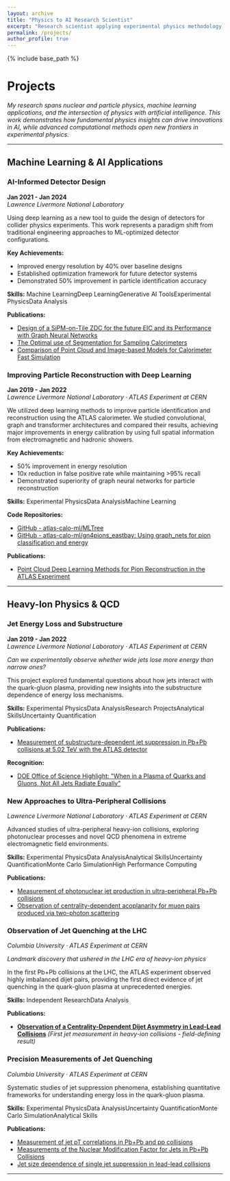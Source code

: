 ```yaml
---
layout: archive
title: "Physics to AI Research Scientist"
excerpt: "Research scientist applying experimental physics methodology to AI"
permalink: /projects/
author_profile: true
---
```


{% include base_path %}

# Projects

*My research spans nuclear and particle physics, machine learning applications, and the intersection of  physics with artificial intelligence. This work demonstrates how fundamental physics insights can drive innovations in AI, while advanced computational methods open new frontiers in experimental physics.*

---

## Machine Learning & AI Applications

### AI-Informed Detector Design
**Jan 2021 - Jan 2024**  
*Lawrence Livermore National Laboratory*

Using deep learning as a new tool to guide the design of detectors for collider physics experiments. This work represents a paradigm shift from traditional engineering approaches to ML-optimized detector configurations.

**Key Achievements:**
- Improved energy resolution by 40% over baseline designs
- Established optimization framework for future detector systems
- Demonstrated 50% improvement in particle identification accuracy

**Skills:** <span class="skill-tag">Machine Learning</span><span class="skill-tag">Deep Learning</span><span class="skill-tag">Generative AI Tools</span><span class="skill-tag">Experimental Physics</span><span class="skill-tag">Data Analysis</span>

**Publications:**
- [Design of a SiPM-on-Tile ZDC for the future EIC and its Performance with Graph Neural Networks](https://arxiv.org/abs/2406.12877)
- [The Optimal use of Segmentation for Sampling Calorimeters](https://arxiv.org/abs/2310.04442)
- [Comparison of Point Cloud and Image-based Models for Calorimeter Fast Simulation](https://arxiv.org/abs/2307.04780)

### Improving Particle Reconstruction with Deep Learning
**Jan 2019 - Jan 2022**  
*Lawrence Livermore National Laboratory · ATLAS Experiment at CERN*

We utilized deep learning methods to improve particle identification and reconstruction using the ATLAS calorimeter. We studied convolutional, graph and transformer architectures and compared their results, achieving major improvements in energy calibration by using full spatial information from electromagnetic and hadronic showers.

**Key Achievements:**
- 50% improvement in energy resolution
- 10x reduction in false positive rate while maintaining >95% recall
- Demonstrated superiority of graph neural networks for particle reconstruction

**Skills:** <span class="skill-tag">Experimental Physics</span><span class="skill-tag">Data Analysis</span><span class="skill-tag">Machine Learning</span>

**Code Repositories:**
- [GitHub - atlas-calo-ml/MLTree](https://github.com/atlas-calo-ml/MLTree)
- [GitHub - atlas-calo-ml/gn4pions_eastbay: Using graph_nets for pion classification and energy](https://github.com/atlas-calo-ml/gn4pions_eastbay)

**Publications:**
- [Point Cloud Deep Learning Methods for Pion Reconstruction in the ATLAS Experiment](https://cds.cern.ch/record/2825379)

---

## Heavy-Ion Physics & QCD

### Jet Energy Loss and Substructure
**Jan 2019 - Jan 2022**  
*Lawrence Livermore National Laboratory · ATLAS Experiment at CERN*

*Can we experimentally observe whether wide jets lose more energy than narrow ones?*

This project explored fundamental questions about how jets interact with the quark-gluon plasma, providing new insights into the substructure dependence of energy loss mechanisms.

**Skills:** <span class="skill-tag">Experimental Physics</span><span class="skill-tag">Data Analysis</span><span class="skill-tag">Research Projects</span><span class="skill-tag">Analytical Skills</span><span class="skill-tag">Uncertainty Quantification</span>

**Publications:**
- [Measurement of substructure-dependent jet suppression in Pb+Pb collisions at 5.02 TeV with the ATLAS detector](https://arxiv.org/abs/2211.11470)

**Recognition:**
- [DOE Office of Science Highlight: "When in a Plasma of Quarks and Gluons, Not All Jets Radiate Equally"](https://www.osti.gov/biblio/1871234)

### New Approaches to Ultra-Peripheral Collisions
*Lawrence Livermore National Laboratory · ATLAS Experiment at CERN*

Advanced studies of ultra-peripheral heavy-ion collisions, exploring photonuclear processes and novel QCD phenomena in extreme electromagnetic field environments.

**Skills:** <span class="skill-tag">Experimental Physics</span><span class="skill-tag">Data Analysis</span><span class="skill-tag">Analytical Skills</span><span class="skill-tag">Uncertainty Quantification</span><span class="skill-tag">Monte Carlo Simulation</span><span class="skill-tag">High Performance Computing</span>

**Publications:**
- [Measurement of photonuclear jet production in ultra-peripheral Pb+Pb collisions](https://arxiv.org/abs/2409.11060)
- [Observation of centrality-dependent acoplanarity for muon pairs produced via two-photon scattering](https://arxiv.org/abs/1806.08708)

### Observation of Jet Quenching at the LHC
*Columbia University · ATLAS Experiment at CERN*

*Landmark discovery that ushered in the LHC era of heavy-ion physics*

In the first Pb+Pb collisions at the LHC, the ATLAS experiment observed highly imbalanced dijet pairs, providing the first direct evidence of jet quenching in the quark-gluon plasma at unprecedented energies.

**Skills:** <span class="skill-tag">Independent Research</span><span class="skill-tag">Data Analysis</span>

**Publications:**
- **[Observation of a Centrality-Dependent Dijet Asymmetry in Lead-Lead Collisions](https://arxiv.org/abs/1011.6182)** *(First jet measurement in heavy-ion collisions - field-defining result)*

### Precision Measurements of Jet Quenching
*Columbia University · ATLAS Experiment at CERN*

Systematic studies of jet suppression phenomena, establishing quantitative frameworks for understanding energy loss in the quark-gluon plasma.

**Skills:** <span class="skill-tag">Experimental Physics</span><span class="skill-tag">Data Analysis</span><span class="skill-tag">Uncertainty Quantification</span><span class="skill-tag">Monte Carlo Simulation</span><span class="skill-tag">Analytical Skills</span>

**Publications:**
- [Measurement of jet pT correlations in Pb+Pb and pp collisions](https://arxiv.org/abs/1706.09363)
- [Measurements of the Nuclear Modification Factor for Jets in Pb+Pb Collisions](https://arxiv.org/abs/1411.2357)
- [Jet size dependence of single jet suppression in lead-lead collisions](https://arxiv.org/abs/1208.1967)

---